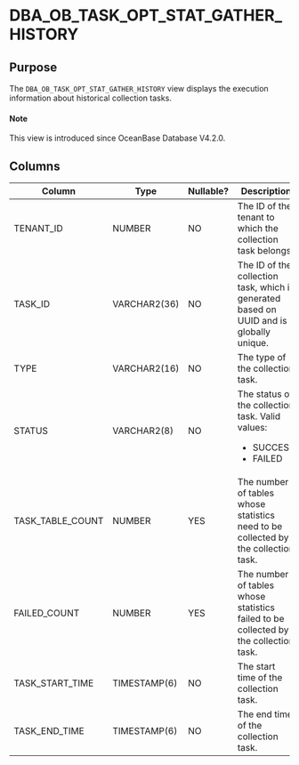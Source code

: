 # DBA_OB_TASK_OPT_STAT_GATHER_HISTORY

## Purpose

The `DBA_OB_TASK_OPT_STAT_GATHER_HISTORY` view displays the execution information about historical collection tasks. 

<main id="notice" type='explain'>
  <h4>Note</h4>
  <p>This view is introduced since OceanBase Database V4.2.0. </p>
</main>

## Columns

| **Column** | **Type** | **Nullable?** | **Description** |
| --- | --- | --- | --- |
| TENANT_ID | NUMBER | NO | The ID of the tenant to which the collection task belongs. |
| TASK_ID | VARCHAR2(36) | NO | The ID of the collection task, which is generated based on UUID and is globally unique. |
| TYPE | VARCHAR2(16) | NO | The type of the collection task. |
| STATUS | VARCHAR2(8) | NO | The status of the collection task. Valid values:<ul><li>SUCCESS   </li><li>FAILED  </li></ul> |
| TASK_TABLE_COUNT | NUMBER | YES | The number of tables whose statistics need to be collected by the collection task. |
| FAILED_COUNT | NUMBER | YES | The number of tables whose statistics failed to be collected by the collection task. |
| TASK_START_TIME | TIMESTAMP(6) | NO | The start time of the collection task. |
| TASK_END_TIME | TIMESTAMP(6) | NO | The end time of the collection task. |
